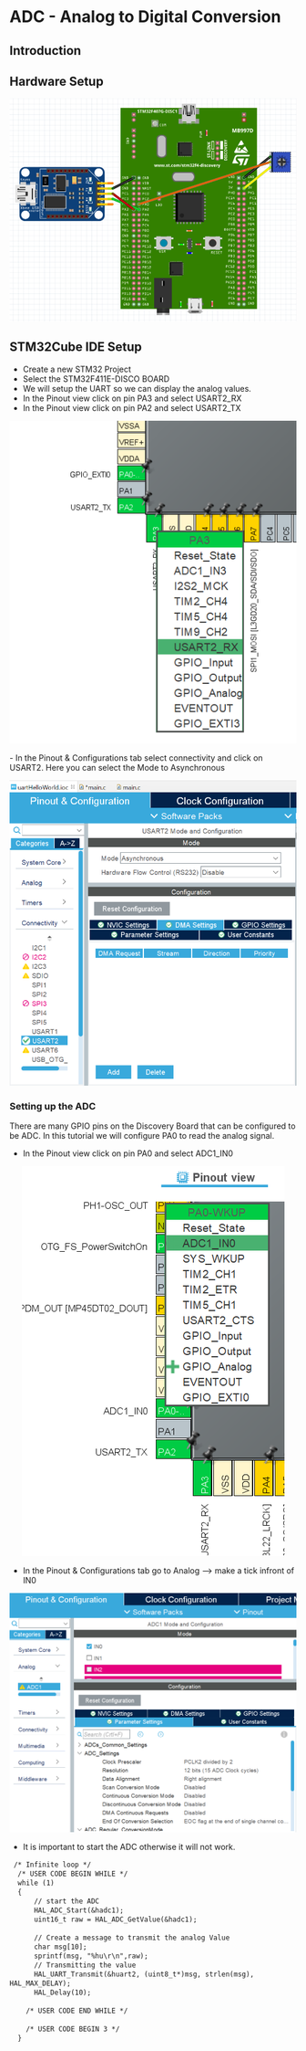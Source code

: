 # ADC - Analog to Digital Conversion

## Introduction

<!--   

* ADC bit level
Reading different voltage levels and converting it into an integer value corresponding to the voltage.
The higher the number of bits the better the resolution will be. Pulling a value 


Using DMA in combination to access the ADC continously instead of using CPU to handle the reading.


   -->


## Hardware Setup
<p align="center"> 
    <img src = "ADChardware.png">
</p>

## STM32Cube IDE Setup
- Create a new STM32 Project
- Select the STM32F411E-DISCO BOARD
- We will setup the UART so we can display the analog values.
- In the Pinout view click on pin PA3 and select USART2_RX
- In the Pinout view click on pin PA2 and select USART2_TX
<p align="center"> 
    <img src = "../Chapter 4. UART/UARTpinselect.png">
</p>
- In the Pinout & Configurations tab select connectivity and click on USART2. Here you can select the Mode to Asynchronous
<p align="center"> 
    <img src = "../Chapter 4. UART/UARTasynchronous.png">
</p>

### Setting up the ADC
There are many GPIO pins on the Discovery Board that can be configured to be ADC. In this tutorial we will configure PA0 to read the analog signal.

- In the Pinout view click on pin PA0 and select ADC1_IN0

<p align="center"> 
    <img src = "ADCsetup.png">
</p>

- In the Pinout & Configurations tab go to Analog --> make a tick infront of IN0 
<p align="center"> 
    <img src = "ADCsetup2.png">
</p>

- It is important to start the ADC otherwise it will not work.

```
 /* Infinite loop */
  /* USER CODE BEGIN WHILE */
  while (1)
  {
	  // start the ADC
	  HAL_ADC_Start(&hadc1);
	  uint16_t raw = HAL_ADC_GetValue(&hadc1);
	  
	  // Create a message to transmit the analog Value
	  char msg[10];
	  sprintf(msg, "%hu\r\n",raw);
	  // Transmitting the value
	  HAL_UART_Transmit(&huart2, (uint8_t*)msg, strlen(msg), HAL_MAX_DELAY);
	  HAL_Delay(10);

    /* USER CODE END WHILE */

    /* USER CODE BEGIN 3 */
  }
  ```
